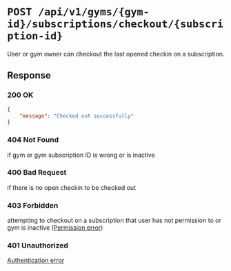 # `POST /api/v1/gyms/{gym-id}/subscriptions/checkout/{subscription-id}`
User or gym owner can checkout the last opened checkin on a subscription.


## Response

### 200 OK

```json
{
    "message": "Checked out successfully"
}
```

### 404 Not Found
 if gym or gym subscription ID is wrong or is inactive

### 400 Bad Request
 if there is no open checkin to be checked out

### 403 Forbidden
 attempting to checkout on a subscription that user has not permission to or gym is inactive ([Permission error](../../_globals/permission-errors.md))

### 401 Unauthorized
[Authentication error](../../_globals/authentication-errors.md)
